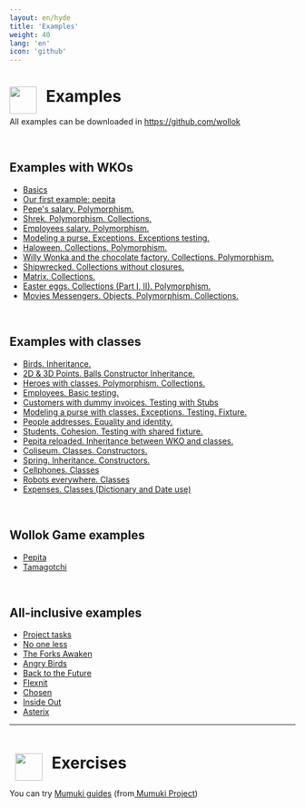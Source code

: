 ```yaml
---
layout: en/hyde
title: 'Examples'
weight: 40
lang: 'en'
icon: 'github'
---
```



<div class="container">
<h1>
<img src="/images/github-octocat.svg" align="left" height="48" width="48" style="padding: 0px;"/>
&nbsp;&nbsp;Examples
</h1>
</div>

<div class="container">
<p>All examples can be downloaded in 
<a href="https://github.com/wollok">https://github.com/wollok</a>
</p>
</div>

<div class="container">
    <br>
</div>

<div class="container">
    <h2>
        Examples with WKOs
    </h2>
</div>

<div class="container">
    <ul class="list-group">
    <li class="list-group-item"><a href="https://github.com/wollok/initialLearning">Basics</a></li>
    <li class="list-group-item"><a href="https://github.com/wollok/introPepita">Our first example: pepita</a></li>
    <li class="list-group-item"><a href="https://github.com/wollok/polimorfismoSueldoDePepe">Pepe's salary. Polymorphism.</a></li>
    <li class="list-group-item"><a href="https://github.com/wollok/heroesConObjetos">Shrek. Polymorphism. Collections.</a></li>
    <li class="list-group-item"><a href="https://github.com/wollok/polimorfismoEmpanadasGimenez">Employees salary. Polymorphism.</a></li>
    <li class="list-group-item"><a href="https://github.com/wollok/excepcionesMonedero">Modeling a purse. Exceptions. Exceptions testing.</a></li>
    <li class="list-group-item"><a href="https://github.com/wollok/coleccionesBloquesJaloguin">Haloween. Collections. Polymorphism.</a></li>
    <li class="list-group-item"><a href="https://github.com/wollok/coleccionesWillyWonka">Willy Wonka and the chocolate factory. Collections. Polymorphism.</a></li>
    <li class="list-group-item"><a href="https://github.com/wollok/coleccionesSinBloquesNaufrago">Shipwrecked. Collections without closures.</a></li>
    <li class="list-group-item"><a href="https://github.com/wollok/ColeccionesMatrixElElegido">Matrix. Collections.</a></li>
    <li class="list-group-item"><a href="https://github.com/wollok/polimorfismoColeccionesHuevosDePascua">Easter eggs. Collections (Part I, II). Polymorphism.</a></li>
    <li class="list-group-item"><a href="https://github.com/wollok/polimorfismoColeccionesMensajerosDePelicula">Movies Messengers. Objects. Polymorphism. Collections.</a></li>
    </ul>
</div>

<div class="container">
    <br>
</div>

<div class="container">
<h2>
Examples with classes
</h2>
</div>

<div class="container">
    <ul class="list-group">
    <li class="list-group-item"><a href="https://github.com/wollok/herenciaAvesPepita">Birds. Inheritance.</a></li>
    <li class="list-group-item"><a href="https://github.com/wollok/herenciaConstructores">2D & 3D Points. Balls Constructor Inheritance.</a></li>
    <li class="list-group-item"><a href="https://github.com/wollok/heroesConClases">Heroes with classes. Polymorphism. Collections.</a></li>
    <li class="list-group-item"><a href="https://github.com/wollok/testingEmpleados">Employees. Basic testing.</a></li>
    <li class="list-group-item"><a href="https://github.com/wollok/testingClienteStub">Customers with dummy invoices. Testing with Stubs</a></li>
    <li class="list-group-item"><a href="https://github.com/wollok/excepcionesMonederoClases">Modeling a purse with classes. Exceptions. Testing. Fixture.</a></li>
    <li class="list-group-item"><a href="https://github.com/wollok/igualdadIdentidadDomicilios">People addresses. Equality and identity.</a></li>
    <li class="list-group-item"><a href="https://github.com/wollok/cohesionAlumnos">Students. Cohesion. Testing with shared fixture.</a></li>
    <li class="list-group-item"><a href="https://github.com/wollok/herenciaPepitaWKO">Pepita reloaded. Inheritance between WKO and classes.</a></li>
    <li class="list-group-item"><a href="https://github.com/wollok/clasesColiseo">Coliseum. Classes. Constructors.</a></li>
    <li class="list-group-item"><a href="https://github.com/wollok/herenciaLegoLaPrimavera">Spring. Inheritance. Constructors.</a></li>
    <li class="list-group-item"><a href="https://github.com/wollok/clasesElCelu">Cellphones. Classes</a></li>
    <li class="list-group-item"><a href="https://github.com/wollok/clasesBots">Robots everywhere. Classes</a></li>
    <li class="list-group-item"><a href="https://github.com/wollok/dictionaryTotales">Expenses. Classes (Dictionary and Date use)</a></li>
    </ul>
</div>

<div class="container">
    <br>
</div>

<div class="container">
<h2>
Wollok Game examples
</h2>
</div>

<div class="container">
    <ul class="list-group">
    <li class="list-group-item"><a href="https://github.com/wollok/pepitaGame">Pepita</a></li>
    <li class="list-group-item"><a href="https://github.com/wollok/tamagotchiGameComposicion">Tamagotchi</a></li>
    </ul>
</div>

<div class="container">
    <br>
</div>

<div class="container">
<h2>
All-inclusive examples
</h2>
</div>

<div class="container">
    <ul class="list-group">
    <li class="list-group-item"><a href="https://github.com/wollok/examenTareas">Project tasks</a></li>
    <li class="list-group-item"><a href="https://github.com/wollok/EjercicioIntegradorNiUnaMenos">No one less</a></li>
    <li class="list-group-item"><a href="https://github.com/wollok/EjercicioIntegradorStarWars">The Forks Awaken</a></li>
    <li class="list-group-item"><a href="https://github.com/wollok/EjercicioIntegradorAngryBirds">Angry Birds</a></li>
    <li class="list-group-item"><a href="https://github.com/wollok/EjercicioIntegradorVolverAlFuturo">Back to the Future</a></li>
    <li class="list-group-item"><a href="https://github.com/wollok/EjercicioIntegradorFlixnet">Flexnit</a></li>
    <li class="list-group-item"><a href="https://github.com/wollok/EjercicioIntegradorElegidos">Chosen</a></li>
    <li class="list-group-item"><a href="https://github.com/wollok/EjercicioIntegradorIntensamente">Inside Out</a></li>
    <li class="list-group-item"><a href="https://github.com/wollok/EjercicioIntegradorAsterix">Asterix</a></li>
    </ul>
</div>

<div class="container">
    <hr>
</div>

<div class="container">
<h1 style="padding: 10px;"><img src="/images/mumuki.png" align="left" height="48" width="48" style="padding: 0px;"/>
&nbsp;&nbsp;Exercises</h1>

<p>You can try 
<a href="http://wollok.mumuki.io/">Mumuki guides</a> (from<a href="http://mumuki.org"> Mumuki Project</a>)</p>
</div>

